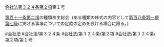 [会社法第３２４条第２項](会社法＿＿＿＿第３２４条第２項)第１号

[第百十一条第二項](会社法＿＿＿＿第１１１条第２項)の種類株主総会（ある種類の株式の内容として[第百八条第一項第七号](会社法＿＿＿＿第１０８条第１項第７号)に掲げる事項についての定款の定めを設ける場合に限る。）


#会社法
#会社法/第３２４条
#会社法/第３２４条/第２項
#会社法/第３２４条/第２項/第１号
